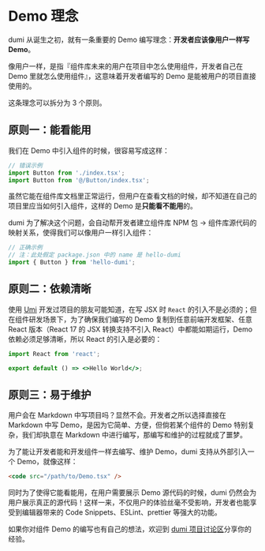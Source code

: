 # Demo 理念

dumi 从诞生之初，就有一条重要的 Demo 编写理念：**开发者应该像用户一样写 Demo**。

像用户一样，是指『组件库未来的用户在项目中怎么使用组件，开发者自己在 Demo 里就怎么使用组件』，这意味着开发者编写的 Demo 是能被用户的项目直接使用的。

这条理念可以拆分为 3 个原则。

## 原则一：能看能用

我们在 Demo 中引入组件的时候，很容易写成这样：

```jsx | pure
// 错误示例
import Button from './index.tsx';
import Button from '@/Button/index.tsx';
```

虽然它能在组件库文档里正常运行，但用户在查看文档的时候，却不知道在自己的项目里应当如何引入组件，这样的 Demo 是**只能看不能用**的。

dumi 为了解决这个问题，会自动帮开发者建立组件库 NPM 包 -> 组件库源代码的映射关系，使得我们可以像用户一样引入组件：

```jsx | pure
// 正确示例
// 注：此处假定 package.json 中的 name 是 hello-dumi
import { Button } from 'hello-dumi';
```

## 原则二：依赖清晰

使用 [Umi](https://umijs.org) 开发过项目的朋友可能知道，在写 JSX 时 `React` 的引入不是必须的；但在组件研发场景下，为了确保我们编写的 Demo 复制到任意前端开发框架、任意 React 版本（React 17 的 JSX 转换支持不引入 React）中都能如期运行，Demo 依赖必须足够清晰，所以 React 的引入是必要的：

```jsx | pure
import React from 'react';

export default () => <>Hello World</>;
```

## 原则三：易于维护

用户会在 Markdown 中写项目吗？显然不会。开发者之所以选择直接在 Markdown 中写 Demo，是因为它简单、方便，但倘若某个组件的 Demo 特别复杂，我们却执意在 Markdown 中进行编写，那编写和维护的过程就成了噩梦。

为了能让开发者能和开发组件一样去编写、维护 Demo，dumi 支持从外部引入一个 Demo，就像这样：

```html
<code src="/path/to/Demo.tsx" />
```

同时为了使得它能看能用，在用户需要展示 Demo 源代码的时候，dumi 仍然会为用户展示真正的源代码！这样一来，不仅用户的体验丝毫不受影响，开发者也能享受到编辑器带来的 Code Snippets、ESLint、prettier 等强大的功能。

如果你对组件 Demo 的编写也有自己的想法，欢迎到 [dumi 项目讨论区](https://github.com/umijs/dumi/discussions)分享你的经验。
